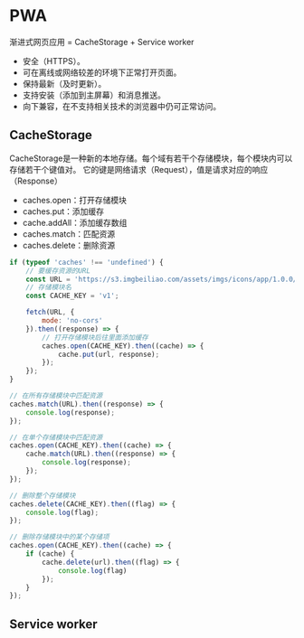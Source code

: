 # PWA
渐进式网页应用 = CacheStorage + Service worker
- 安全（HTTPS）。
- 可在离线或网络较差的环境下正常打开页面。
- 保持最新（及时更新）。
- 支持安装（添加到主屏幕）和消息推送。
- 向下兼容，在不支持相关技术的浏览器中仍可正常访问。

## CacheStorage
CacheStorage是一种新的本地存储。每个域有若干个存储模块，每个模块内可以存储若干个键值对。 它的键是网络请求（Request），值是请求对应的响应（Response）
- caches.open：打开存储模块
- caches.put：添加缓存
- cache.addAll：添加缓存数组
- caches.match：匹配资源
- caches.delete：删除资源

```js
if (typeof 'caches' !== 'undefined') {
    // 要缓存资源的URL
    const URL = 'https://s3.imgbeiliao.com/assets/imgs/icons/app/1.0.0/parent-192x192.png';
    // 存储模块名
    const CACHE_KEY = 'v1';

    fetch(URL, {
        mode: 'no-cors'
    }).then((response) => {
        // 打开存储模块后往里面添加缓存
        caches.open(CACHE_KEY).then((cache) => {
            cache.put(url, response);
        });
    });
}
```
```js
// 在所有存储模块中匹配资源
caches.match(URL).then((response) => {
    console.log(response);
});

// 在单个存储模块中匹配资源
caches.open(CACHE_KEY).then((cache) => {
    cache.match(URL).then((response) => {
        console.log(response);
    });
});
```
```js
// 删除整个存储模块
caches.delete(CACHE_KEY).then((flag) => {
    console.log(flag);
});

// 删除存储模块中的某个存储项
caches.open(CACHE_KEY).then((cache) => {
    if (cache) {
        cache.delete(url).then((flag) => {
            console.log(flag)
        });
    }
});
```

## Service worker

